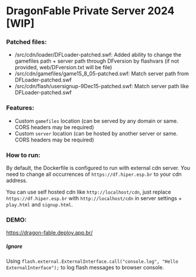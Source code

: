 # DragonFable Private Server 2024 [WIP]

### Patched files:

- /src/cdn/loader/DFLoader-patched.swf: Added ability to change the gamefiles path + server path through DFversion by flashvars (if not provided, web/DFversion.txt will be file)
- /src/cdn/gamefiles/game15_8_05-patched.swf: Match server path from DFLoader-patched.swf
- /src/cdn/flash/usersignup-9Dec15-patched.swf: Match server path like DFLoader-patched.swf

### Features:

- Custom `gamefiles` location (can be served by any domain or same. CORS headers may be required)
- Custom `server` location (can be hosted by another server or same. CORS headers may be required)

### How to run:

By default, the Dockerfile is configured to run with external cdn server. You need to change all occurrences of `https://df.hiper.esp.br` to your cdn address.

You can use self hosted cdn like `http://localhost/cdn`, just replace `https://df.hiper.esp.br` with `http://localhost/cdn` in server settings + `play.html` and `signup.html`.

### DEMO:

https://dragon-fable.deploy.app.br/

##### Ignore

Using `flash.external.ExternalInterface.call("console.log", "Hello ExternalInterface");` to log flash messages to browser console.

